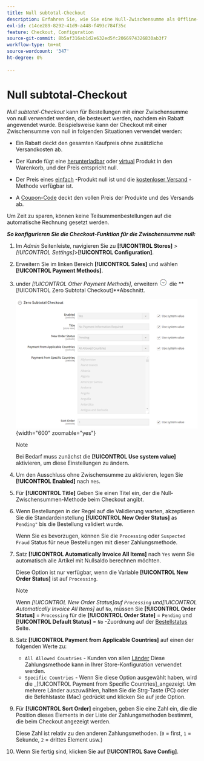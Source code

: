 ```yaml
---
title: Null subtotal-Checkout
description: Erfahren Sie, wie Sie eine Null-Zwischensumme als Offline-Zahlungsmethode für Ihren Store einrichten.
exl-id: c14ce289-8292-41d9-a448-f493c784f35c
feature: Checkout, Configuration
source-git-commit: 8b5af316ab1d2e632ed5fc2066974326830ab3f7
workflow-type: tm+mt
source-wordcount: '347'
ht-degree: 0%

---
```


# Null subtotal-Checkout

_Null subtotal-Checkout_ kann für Bestellungen mit einer Zwischensumme von null verwendet werden, die besteuert werden, nachdem ein Rabatt angewendet wurde. Beispielsweise kann der Checkout mit einer Zwischensumme von null in folgenden Situationen verwendet werden:

- Ein Rabatt deckt den gesamten Kaufpreis ohne zusätzliche Versandkosten ab.

- Der Kunde fügt eine [herunterladbar](../catalog/product-create-downloadable.md) oder [virtual](../catalog/product-create-virtual.md) Produkt in den Warenkorb, und der Preis entspricht null.

- Der Preis eines [einfach](../catalog/product-create-simple.md) -Produkt null ist und die [kostenloser Versand](shipping-free.md) -Methode verfügbar ist.

- A [Coupon-Code](../merchandising-promotions/price-rules-cart-coupon.md) deckt den vollen Preis der Produkte und des Versands ab.

Um Zeit zu sparen, können keine Teilsummenbestellungen auf die automatische Rechnung gesetzt werden.

**_So konfigurieren Sie die Checkout-Funktion für die Zwischensumme null:_**

1. Im _Admin_ Seitenleiste, navigieren Sie zu **[!UICONTROL Stores]** > _[!UICONTROL Settings]_>**[!UICONTROL Configuration]**.

1. Erweitern Sie im linken Bereich **[!UICONTROL Sales]** und wählen **[!UICONTROL Payment Methods]**.

1. under _[!UICONTROL Other Payment Methods]_, erweitern ![Erweiterungsauswahl](../assets/icon-display-expand.png) die **[!UICONTROL Zero Subtotal Checkout]**Abschnitt.

   ![Null Zwischensumme Checkout](../configuration-reference/sales/assets/payment-methods-zero-subtotal-checkout.png){width="600" zoomable="yes"}

   >[!NOTE]
   >
   >Bei Bedarf muss zunächst die **[!UICONTROL Use system value]** aktivieren, um diese Einstellungen zu ändern.

1. Um den Ausschluss ohne Zwischensumme zu aktivieren, legen Sie **[!UICONTROL Enabled]** nach `Yes`.

1. Für **[!UICONTROL Title]** Geben Sie einen Titel ein, der die Null-Zwischensummen-Methode beim Checkout angibt.

1. Wenn Bestellungen in der Regel auf die Validierung warten, akzeptieren Sie die Standardeinstellung **[!UICONTROL New Order Status]** as `Pending"` bis die Bestellung validiert wurde.

   Wenn Sie es bevorzugen, können Sie die `Processing` oder `Suspected Fraud` Status für neue Bestellungen mit dieser Zahlungsmethode.

1. Satz **[!UICONTROL Automatically Invoice All Items]** nach `Yes` wenn Sie automatisch alle Artikel mit Nullsaldo berechnen möchten.

   Diese Option ist nur verfügbar, wenn die Variable **[!UICONTROL New Order Status]** ist auf `Processing`.

   >[!NOTE]
   >
   >Wenn _[!UICONTROL New Order Status]_auf `Processing` und_[!UICONTROL Automatically Invoice All Items]_ auf `No`, müssen Sie **[!UICONTROL Order Status]** = `Processing` für die **[!UICONTROL Order State]** = `Pending` und **[!UICONTROL Default Status]** = `No` -Zuordnung auf der [Bestellstatus](order-status.md#custom-order-status) Seite.

1. Satz **[!UICONTROL Payment from Applicable Countries]** auf einen der folgenden Werte zu:

   - `All Allowed Countries` - Kunden von allen [Länder](../getting-started/store-details.md#country-options) Diese Zahlungsmethode kann in Ihrer Store-Konfiguration verwendet werden.
   - `Specific Countries` - Wenn Sie diese Option ausgewählt haben, wird die _[!UICONTROL Payment from Specific Countries]_angezeigt. Um mehrere Länder auszuwählen, halten Sie die Strg-Taste (PC) oder die Befehlstaste (Mac) gedrückt und klicken Sie auf jede Option.

1. Für **[!UICONTROL Sort Order]** eingeben, geben Sie eine Zahl ein, die die Position dieses Elements in der Liste der Zahlungsmethoden bestimmt, die beim Checkout angezeigt werden.

   Diese Zahl ist relativ zu den anderen Zahlungsmethoden. (`0` = first, `1` = Sekunde, `2` = drittes Element usw.)

1. Wenn Sie fertig sind, klicken Sie auf **[!UICONTROL Save Config]**.
